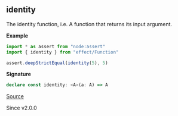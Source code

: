 ## identity

The identity function, i.e. A function that returns its input argument.

**Example**

```ts
import * as assert from "node:assert"
import { identity } from "effect/Function"

assert.deepStrictEqual(identity(5), 5)
```

**Signature**

```ts
declare const identity: <A>(a: A) => A
```

[Source](https://github.com/Effect-TS/effect/tree/main/packages/effect/src/Function.ts#L213)

Since v2.0.0